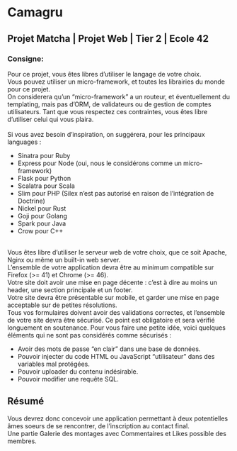 # Camagru
## Projet Matcha | Projet Web | Tier 2 | Ecole 42
### Consigne:<br>
Pour ce projet, vous êtes libres d’utiliser le langage de votre choix.<br>
Vous pouvez utiliser un micro-framework, et toutes les librairies du monde pour ce
projet.<br>
On considerera qu’un “micro-framework” a un routeur, et éventuellement du templating,
mais pas d’ORM, de validateurs ou de gestion de comptes utilisateurs. Tant que
vous respectez ces contraintes, vous êtes libre d’utiliser celui qui vous plaira.<br><br>
Si vous avez besoin d’inspiration, on suggérera, pour les principaux languages :<br>

* Sinatra pour Ruby
* Express pour Node (oui, nous le considérons comme un micro-framework)
* Flask pour Python
* Scalatra pour Scala
* Slim pour PHP (Silex n’est pas autorisé en raison de l’intégration de Doctrine)
* Nickel pour Rust
* Goji pour Golang
* Spark pour Java
* Crow pour C++

<br>
Vous êtes libre d’utiliser le serveur web de votre choix, que ce soit Apache, Nginx ou
même un built-in web server.<br>
L’ensemble de votre application devra être au minimum compatible sur Firefox (>=
41) et Chrome (>= 46). <br>
Votre site doit avoir une mise en page décente : c’est à dire au moins un header, une
section principale et un footer. <br>
Votre site devra être présentable sur mobile, et garder une mise en page acceptable
sur de petites résolutions.<br>
Tous vos formulaires doivent avoir des validations correctes, et l’ensemble de votre
site devra être sécurisé. Ce point est obligatoire et sera vérifié longuement en soutenance.
Pour vous faire une petite idée, voici quelques éléments qui ne sont pas considérés comme
sécurisés :<br>

* Avoir des mots de passe “en clair” dans une base de données.
* Pouvoir injecter du code HTML ou JavaScript “utilisateur” dans des variables mal protégées.
* Pouvoir uploader du contenu indésirable.
* Pouvoir modifier une requête SQL.

## Résumé
Vous devrez donc concevoir une application permettant à deux potentielles âmes soeurs de se rencontrer, de l’inscription au contact final.
<br>
Une partie Galerie des montages avec Commentaires et Likes possible des membres.
